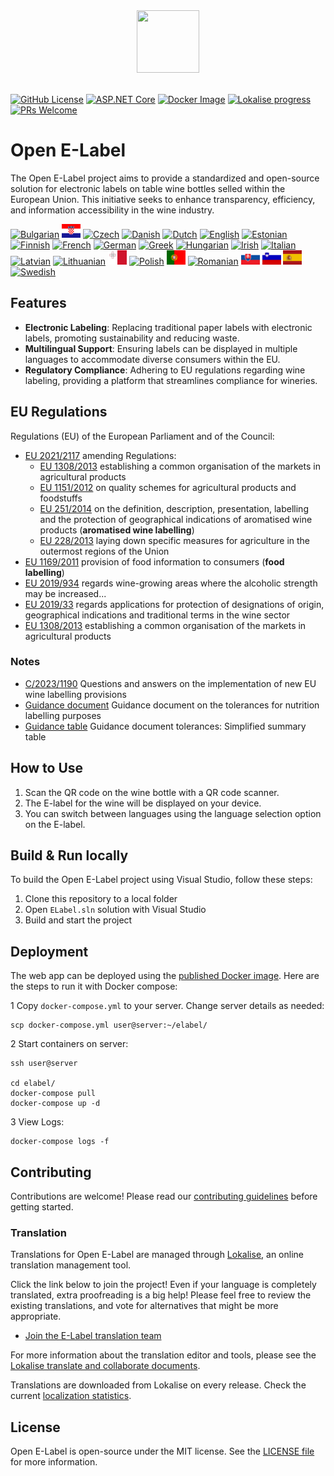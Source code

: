 <div align="center">
<img src="https://raw.githubusercontent.com/filipecarneiro/ELabel/main/wwwroot/img/icon.svg" width="100" height="100">
</div>

</br>

[![GitHub License](https://img.shields.io/github/license/filipecarneiro/ELabel)](https://github.com/filipecarneiro/ELabel/blob/main/LICENSE.txt)
[![ASP.NET Core](https://img.shields.io/badge/ASP.NET_Core-8.0-blue)](https://learn.microsoft.com/en-us/aspnet/core/?view=aspnetcore-8.0)
[![Docker Image](https://img.shields.io/badge/Docker-Image-blue?link=https%3A%2F%2Fhub.docker.com%2Fr%2Ffcarneiro%2Felabel)](https://hub.docker.com/repository/docker/fcarneiro/elabel/general)
[![Lokalise progress](https://img.shields.io/badge/Lokalise-20%25-FF6336)](https://app.lokalise.com/public/811531676572f985a58773.20133510/)
[![PRs Welcome](https://img.shields.io/badge/PRs-welcome-brightgreen.svg)](https://makeapullrequest.com)

# Open E-Label

The Open E-Label project aims to provide a standardized and open-source solution for electronic labels on table wine bottles selled within the European Union. This initiative seeks to enhance transparency, efficiency, and information accessibility in the wine industry.

[<img title="Bulgarian" width="30px" src="https://raw.githubusercontent.com/filipecarneiro/ELabel/main/wwwroot/lib/flag-icons/flags/4x3/bg.svg" target="_blank" />](https://app.lokalise.com/project/811531676572f985a58773.20133510/?view=single&reference_lang_id=640&single_lang_id=781)
[<img title="Croatian" width="30px" src="https://raw.githubusercontent.com/filipecarneiro/ELabel/main/wwwroot/lib/flag-icons/flags/4x3/hr.svg" target="_blank" />](https://app.lokalise.com/project/811531676572f985a58773.20133510/?view=single&reference_lang_id=640&single_lang_id=793)
[<img title="Czech" width="30px" src="https://raw.githubusercontent.com/filipecarneiro/ELabel/main/wwwroot/lib/flag-icons/flags/4x3/cz.svg" target="_blank" />](https://app.lokalise.com/project/811531676572f985a58773.20133510/?view=single&reference_lang_id=640&single_lang_id=765)
[<img title="Danish" width="30px" src="https://raw.githubusercontent.com/filipecarneiro/ELabel/main/wwwroot/lib/flag-icons/flags/4x3/dk.svg" target="_blank" />](https://app.lokalise.com/project/811531676572f985a58773.20133510/?view=single&reference_lang_id=640&single_lang_id=767)
[<img title="Dutch" width="30px" src="https://raw.githubusercontent.com/filipecarneiro/ELabel/main/wwwroot/lib/flag-icons/flags/4x3/nl.svg" target="_blank" />](https://app.lokalise.com/project/811531676572f985a58773.20133510/?view=single&reference_lang_id=640&single_lang_id=737)
[<img title="English" width="30px" src="https://raw.githubusercontent.com/filipecarneiro/ELabel/main/wwwroot/lib/flag-icons/flags/4x3/gb.svg" target="_blank" />](https://app.lokalise.com/project/811531676572f985a58773.20133510/?view=single&reference_lang_id=640&single_lang_id=640)
[<img title="Estonian" width="30px" src="https://raw.githubusercontent.com/filipecarneiro/ELabel/main/wwwroot/lib/flag-icons/flags/4x3/ee.svg" target="_blank" />](https://app.lokalise.com/project/811531676572f985a58773.20133510/?view=single&reference_lang_id=640&single_lang_id=10154)
[<img title="Finnish" width="30px" src="https://raw.githubusercontent.com/filipecarneiro/ELabel/main/wwwroot/lib/flag-icons/flags/4x3/fi.svg" target="_blank" />](https://app.lokalise.com/project/811531676572f985a58773.20133510/?view=single&reference_lang_id=640&single_lang_id=768)
[<img title="French" width="30px" src="https://raw.githubusercontent.com/filipecarneiro/ELabel/main/wwwroot/lib/flag-icons/flags/4x3/fr.svg" target="_blank" />](https://app.lokalise.com/project/811531676572f985a58773.20133510/?view=single&reference_lang_id=640&single_lang_id=673)
[<img title="German" width="30px" src="https://raw.githubusercontent.com/filipecarneiro/ELabel/main/wwwroot/lib/flag-icons/flags/4x3/de.svg" target="_blank" />](https://app.lokalise.com/project/811531676572f985a58773.20133510/?view=single&reference_lang_id=640&single_lang_id=666)
[<img title="Greek" width="30px" src="https://raw.githubusercontent.com/filipecarneiro/ELabel/main/wwwroot/lib/flag-icons/flags/4x3/gr.svg" target="_blank" />](https://app.lokalise.com/project/811531676572f985a58773.20133510/?view=single&reference_lang_id=640&single_lang_id=761)
[<img title="Hungarian" width="30px" src="https://raw.githubusercontent.com/filipecarneiro/ELabel/main/wwwroot/lib/flag-icons/flags/4x3/hu.svg" target="_blank" />](https://app.lokalise.com/project/811531676572f985a58773.20133510/?view=single&reference_lang_id=640&single_lang_id=773)
[<img title="Irish" width="30px" src="https://raw.githubusercontent.com/filipecarneiro/ELabel/main/wwwroot/lib/flag-icons/flags/4x3/ie.svg" target="_blank" />](https://app.lokalise.com/project/811531676572f985a58773.20133510/?view=single&reference_lang_id=640&single_lang_id=949)
[<img title="Italian" width="30px" src="https://raw.githubusercontent.com/filipecarneiro/ELabel/main/wwwroot/lib/flag-icons/flags/4x3/it.svg" target="_blank" />](https://app.lokalise.com/project/811531676572f985a58773.20133510/?view=single&reference_lang_id=640&single_lang_id=734)
[<img title="Latvian" width="30px" src="https://raw.githubusercontent.com/filipecarneiro/ELabel/main/wwwroot/lib/flag-icons/flags/4x3/lv.svg" target="_blank" />](https://app.lokalise.com/project/811531676572f985a58773.20133510/?view=single&reference_lang_id=640&single_lang_id=10153)
[<img title="Lithuanian" width="30px" src="https://raw.githubusercontent.com/filipecarneiro/ELabel/main/wwwroot/lib/flag-icons/flags/4x3/lt.svg" target="_blank" />](https://app.lokalise.com/project/811531676572f985a58773.20133510/?view=single&reference_lang_id=640&single_lang_id=10152)
[<img title="Maltese" width="30px" src="https://raw.githubusercontent.com/filipecarneiro/ELabel/main/wwwroot/lib/flag-icons/flags/4x3/mt.svg" target="_blank" />](https://app.lokalise.com/project/811531676572f985a58773.20133510/?view=single&reference_lang_id=640&single_lang_id=882)
[<img title="Polish" width="30px" src="https://raw.githubusercontent.com/filipecarneiro/ELabel/main/wwwroot/lib/flag-icons/flags/4x3/pl.svg" target="_blank" />](https://app.lokalise.com/project/811531676572f985a58773.20133510/?view=single&reference_lang_id=640&single_lang_id=748)
[<img title="Portuguese" width="30px" src="https://raw.githubusercontent.com/filipecarneiro/ELabel/main/wwwroot/lib/flag-icons/flags/4x3/pt.svg" target="_blank" />](https://app.lokalise.com/project/811531676572f985a58773.20133510/?view=single&reference_lang_id=640&single_lang_id=1057)
[<img title="Romanian" width="30px" src="https://raw.githubusercontent.com/filipecarneiro/ELabel/main/wwwroot/lib/flag-icons/flags/4x3/ro.svg" target="_blank" />](https://app.lokalise.com/project/811531676572f985a58773.20133510/?view=single&reference_lang_id=640&single_lang_id=770)
[<img title="Slovak" width="30px" src="https://raw.githubusercontent.com/filipecarneiro/ELabel/main/wwwroot/lib/flag-icons/flags/4x3/sk.svg" target="_blank" />](https://app.lokalise.com/project/811531676572f985a58773.20133510/?view=single&reference_lang_id=640&single_lang_id=799)
[<img title="Slovene" width="30px" src="https://raw.githubusercontent.com/filipecarneiro/ELabel/main/wwwroot/lib/flag-icons/flags/4x3/si.svg" target="_blank" />](https://app.lokalise.com/project/811531676572f985a58773.20133510/?view=single&reference_lang_id=640&single_lang_id=10159)
[<img title="Spanish" width="30px" src="https://raw.githubusercontent.com/filipecarneiro/ELabel/main/wwwroot/lib/flag-icons/flags/4x3/es.svg" target="_blank" />](https://app.lokalise.com/project/811531676572f985a58773.20133510/?view=single&reference_lang_id=640&single_lang_id=1056)
[<img title="Swedish" width="30px" src="https://raw.githubusercontent.com/filipecarneiro/ELabel/main/wwwroot/lib/flag-icons/flags/4x3/se.svg" target="_blank" />](https://app.lokalise.com/project/811531676572f985a58773.20133510/?view=single&reference_lang_id=640&single_lang_id=754)

## Features

- **Electronic Labeling**: Replacing traditional paper labels with electronic labels, promoting sustainability and reducing waste.
- **Multilingual Support**: Ensuring labels can be displayed in multiple languages to accommodate diverse consumers within the EU.
- **Regulatory Compliance**: Adhering to EU regulations regarding wine labeling, providing a platform that streamlines compliance for wineries.

## EU Regulations

Regulations (EU) of the European Parliament and of the Council:

- [EU 2021/2117](https://eur-lex.europa.eu/legal-content/EN/TXT/?uri=CELEX%3A02021R2117-20211206) amending Regulations:
	- [EU 1308/2013](https://eur-lex.europa.eu/legal-content/EN/TXT/?uri=CELEX%3A02013R1308-20231208&qid=1701283989850) establishing a common organisation of the markets in agricultural products
	- [EU 1151/2012](https://eur-lex.europa.eu/legal-content/EN/TXT/?uri=CELEX%3A02012R1151-20220608&qid=1701284230571) on quality schemes for agricultural products and foodstuffs
	- [EU 251/2014](https://eur-lex.europa.eu/legal-content/EN/TXT/?uri=CELEX%3A02014R0251-20231208&qid=1701284265305) on the definition, description, presentation, labelling and the protection of geographical indications of aromatised wine products (**aromatised wine labelling**)
	- [EU 228/2013](https://eur-lex.europa.eu/legal-content/EN/TXT/?uri=CELEX%3A02013R0228-20211207&qid=1701284298071) laying down specific measures for agriculture in the outermost regions of the Union
- [EU 1169/2011](https://eur-lex.europa.eu/legal-content/EN/TXT/?uri=CELEX%3A02011R1169-20180101&qid=1701362311604) provision of food information to consumers (**food labelling**)
- [EU 2019/934](https://eur-lex.europa.eu/legal-content/EN/TXT/?uri=CELEX%3A32019R0934&qid=1701362513497) regards wine-growing areas where the alcoholic strength may be increased...
- [EU 2019/33](https://eur-lex.europa.eu/legal-content/EN/TXT/?uri=CELEX:02019R0033-20231208) regards applications for protection of designations of origin, geographical indications and traditional terms in the wine sector
- [EU 1308/2013](https://eur-lex.europa.eu/legal-content/EN/TXT/?uri=CELEX%3A02013R1308-20231208) establishing a common organisation of the markets in agricultural products

### Notes

- [C/2023/1190](https://eur-lex.europa.eu/legal-content/EN/TXT/PDF/?uri=OJ:C_202301190) Questions and answers on the implementation of new EU wine labelling provisions
- [Guidance document](https://food.ec.europa.eu/system/files/2016-10/labelling_nutrition-vitamins_minerals-guidance_tolerances_1212_en.pdf) Guidance document on the tolerances for nutrition labelling purposes
- [Guidance table](https://food.ec.europa.eu/system/files/2016-10/labelling_nutrition-vitamins_minerals-guidance_tolerances_summary_table_012013_en.pdf) Guidance document tolerances: Simplified summary table

## How to Use

1. Scan the QR code on the wine bottle with a QR code scanner.
2. The E-label for the wine will be displayed on your device.
3. You can switch between languages using the language selection option on the E-label.

## Build & Run locally

To build the Open E-Label project using Visual Studio, follow these steps:

1. Clone this repository to a local folder
1. Open `ELabel.sln` solution with Visual Studio
1. Build and start the project

## Deployment

The web app can be deployed using the [published Docker image](https://hub.docker.com/r/fcarneiro/elabel). Here are the steps to run it with Docker compose:

1 Copy `docker-compose.yml` to your server. Change server details as needed:

```shell
scp docker-compose.yml user@server:~/elabel/
```

2 Start containers on server:

```shell
ssh user@server

cd elabel/
docker-compose pull
docker-compose up -d
```

3 View Logs:

```shell
docker-compose logs -f
```

## Contributing

Contributions are welcome! Please read our [contributing guidelines](CONTRIBUTING.md) before getting started.

### Translation

Translations for Open E-Label are managed through [Lokalise](https://lokalise.com/), an online translation management tool.

Click the link below to join the project! Even if your language is completely translated, extra proofreading is a big help! Please feel free to review the existing translations, and vote for alternatives that might be more appropriate.

- [Join the E-Label translation team](https://app.lokalise.com/public/811531676572f985a58773.20133510/)

For more information about the translation editor and tools, please see the [Lokalise translate and collaborate documents](https://docs.lokalise.com/en/collections/2909016-translate-and-collaborate).

Translations are downloaded from Lokalise on every release.
Check the current [localization statistics](https://app.lokalise.com/statistics/811531676572f985a58773.20133510/).

## License

Open E-Label is open-source under the MIT license. See the [LICENSE file](LICENSE.txt) for more information.
